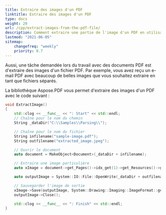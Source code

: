```yaml
---
title: Extraire des images d'un PDF 
linktitle: Extraire des images d'un PDF
type: docs
weight: 20
url: /cpp/extract-images-from-the-pdf-file/
description: Comment extraire une partie de l'image d'un PDF en utilisant Aspose.PDF pour C++.
lastmod: "2021-06-05"
sitemap:
    changefreq: "weekly"
    priority: 0.7
---
```


Aussi, une tâche demandée lors du travail avec des documents PDF est d'extraire des images d'un fichier PDF. Par exemple, vous avez reçu un e-mail PDF avec beaucoup de belles images que vous souhaitez extraire en tant que fichiers séparés.

La bibliothèque Aspose.PDF vous permet d'extraire des images d'un PDF avec le code suivant :

```cpp
void ExtractImage()
{
    std::clog << __func__ << ": Start" << std::endl;
    // Chaîne pour le nom du chemin
    String _dataDir("C:\\Samples\\Parsing\\");

    // Chaîne pour le nom du fichier
    String infilename("sample-image.pdf");
    String outfilename("extracted_image.jpeg");

    // Ouvrir le document
    auto document = MakeObject<Document>(_dataDir + infilename);

    // Extraire une image particulière
    auto xImage = document->get_Pages()->idx_get(1)->get_Resources()->get_Images()->idx_get(1);

    auto outputImage = System::IO::File::OpenWrite(_dataDir + outfilename);

    // Sauvegarder l'image de sortie
    xImage->Save(outputImage, System::Drawing::Imaging::ImageFormat::get_Jpeg());
    outputImage->Close();

    std::clog << __func__ << ": Finish" << std::endl;
}
```